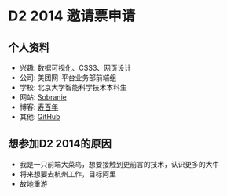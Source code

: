 # D2 2014 邀请票申请

## 个人资料

- 兴趣: 数据可视化、CSS3、网页设计
- 公司: 美团网-平台业务部前端组
- 学校: 北京大学智能科学技术本科生
- 网站: [Sobranie](http://sobra.im)
- 博客: [寿百年](http://ywq.farbox.com)
- 其他: [GitHub](http://github.com/Sobranier)


## 想参加D2 2014的原因

- 我是一只前端大菜鸟，想要接触到更前言的技术，认识更多的大牛
- 将来想要去杭州工作，目标阿里
- 故地重游
